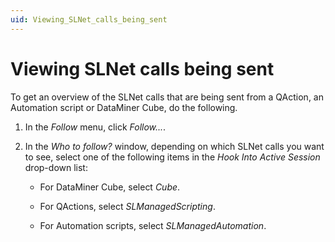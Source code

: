 ```yaml
---
uid: Viewing_SLNet_calls_being_sent
---
```


# Viewing SLNet calls being sent

To get an overview of the SLNet calls that are being sent from a QAction, an Automation script or DataMiner Cube, do the following.

1. In the *Follow* menu, click *Follow...*.

1. In the *Who to follow?* window, depending on which SLNet calls you want to see, select one of the following items in the *Hook Into Active Session* drop-down list:

   - For DataMiner Cube, select *Cube*.

   - For QActions, select *SLManagedScripting*.

   - For Automation scripts, select *SLManagedAutomation*.
